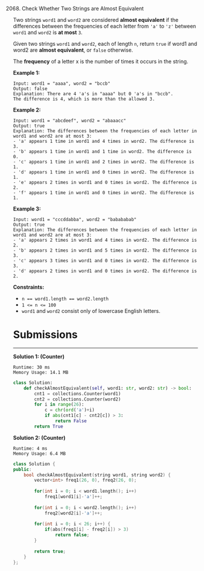 2068. Check Whether Two Strings are Almost Equivalent

Two strings `word1` and `word2` are considered **almost equivalent** if the differences between the frequencies of each letter from `'a'` to `'z'` between `word1` and `word2` is **at most** `3`.

Given two strings `word1` and `word2`, each of length `n`, return `true` if word1 and word2 are **almost equivalent**, or `false` otherwise.

The **frequency** of a letter x is the number of times it occurs in the string.

 

**Example 1:**
```
Input: word1 = "aaaa", word2 = "bccb"
Output: false
Explanation: There are 4 'a's in "aaaa" but 0 'a's in "bccb".
The difference is 4, which is more than the allowed 3.
```

**Example 2:**
```
Input: word1 = "abcdeef", word2 = "abaaacc"
Output: true
Explanation: The differences between the frequencies of each letter in word1 and word2 are at most 3:
- 'a' appears 1 time in word1 and 4 times in word2. The difference is 3.
- 'b' appears 1 time in word1 and 1 time in word2. The difference is 0.
- 'c' appears 1 time in word1 and 2 times in word2. The difference is 1.
- 'd' appears 1 time in word1 and 0 times in word2. The difference is 1.
- 'e' appears 2 times in word1 and 0 times in word2. The difference is 2.
- 'f' appears 1 time in word1 and 0 times in word2. The difference is 1.
```

**Example 3:**
```
Input: word1 = "cccddabba", word2 = "babababab"
Output: true
Explanation: The differences between the frequencies of each letter in word1 and word2 are at most 3:
- 'a' appears 2 times in word1 and 4 times in word2. The difference is 2.
- 'b' appears 2 times in word1 and 5 times in word2. The difference is 3.
- 'c' appears 3 times in word1 and 0 times in word2. The difference is 3.
- 'd' appears 2 times in word1 and 0 times in word2. The difference is 2.
```

**Constraints:**

* `n == word1.length == word2.length`
* `1 <= n <= 100`
* `word1` and `word2` consist only of lowercase English letters.

# Submissions
---
**Solution 1: (Counter)**
```
Runtime: 30 ms
Memory Usage: 14.1 MB
```
```python
class Solution:
    def checkAlmostEquivalent(self, word1: str, word2: str) -> bool:
        cnt1 = collections.Counter(word1)
        cnt2 = collections.Counter(word2)
        for i in range(26):
            c = chr(ord('a')+i)
            if abs(cnt1[c] - cnt2[c]) > 3:
                return False
        return True
```

**Solution 2: (Counter)**
```
Runtime: 4 ms
Memory Usage: 6.4 MB
```
```c++
class Solution {
public:
    bool checkAlmostEquivalent(string word1, string word2) {
        vector<int> freq1(26, 0), freq2(26, 0);
        
        for(int i = 0; i < word1.length(); i++)
            freq1[word1[i]-'a']++;
        
        for(int i = 0; i < word2.length(); i++)
            freq2[word2[i]-'a']++;
        
        for(int i = 0; i < 26; i++) {
            if(abs(freq1[i] - freq2[i]) > 3)
                return false;
        }
        
        return true;
    }
};
```
